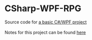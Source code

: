 # CSharp-WPF-RPG
Source code for [a basic C#/WPF project](http://scottlilly.com/build-a-cwpf-rpg/) </br></br>
Notes for this project can be found [here](https://docs.google.com/document/d/1RgJ3ABKPzAVcx7fH3oYxvioPzmoO3VWCYVW8Vx8rp-I/edit?usp=sharing)
